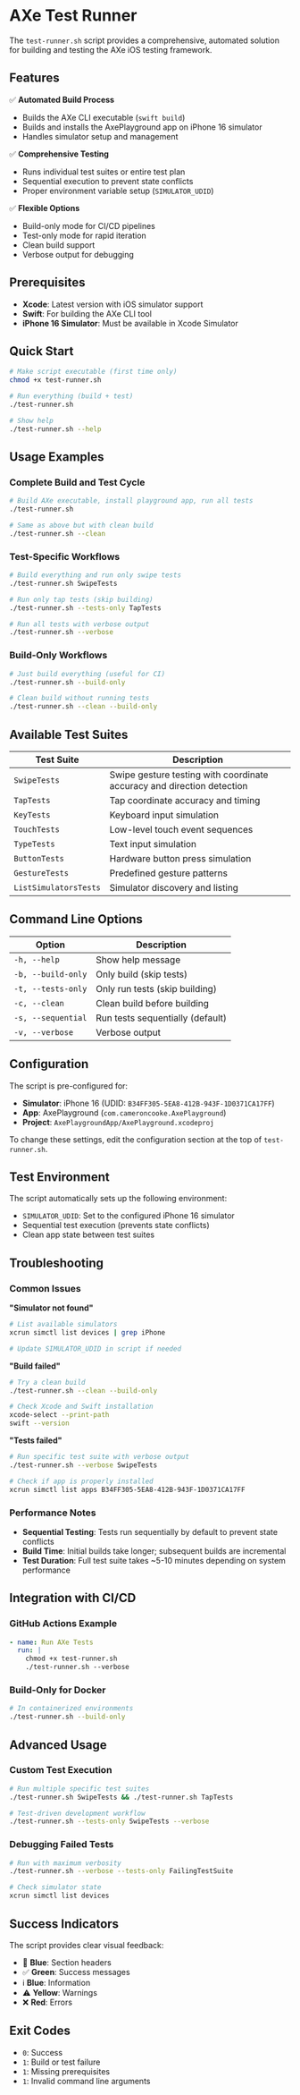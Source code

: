 # AXe Test Runner

The `test-runner.sh` script provides a comprehensive, automated solution for building and testing the AXe iOS testing framework.

## Features

✅ **Automated Build Process**
- Builds the AXe CLI executable (`swift build`)
- Builds and installs the AxePlayground app on iPhone 16 simulator
- Handles simulator setup and management

✅ **Comprehensive Testing**
- Runs individual test suites or entire test plan
- Sequential execution to prevent state conflicts
- Proper environment variable setup (`SIMULATOR_UDID`)

✅ **Flexible Options**
- Build-only mode for CI/CD pipelines
- Test-only mode for rapid iteration
- Clean build support
- Verbose output for debugging

## Prerequisites

- **Xcode**: Latest version with iOS simulator support
- **Swift**: For building the AXe CLI tool
- **iPhone 16 Simulator**: Must be available in Xcode Simulator

## Quick Start

```bash
# Make script executable (first time only)
chmod +x test-runner.sh

# Run everything (build + test)
./test-runner.sh

# Show help
./test-runner.sh --help
```

## Usage Examples

### Complete Build and Test Cycle
```bash
# Build AXe executable, install playground app, run all tests
./test-runner.sh

# Same as above but with clean build
./test-runner.sh --clean
```

### Test-Specific Workflows
```bash
# Build everything and run only swipe tests
./test-runner.sh SwipeTests

# Run only tap tests (skip building)
./test-runner.sh --tests-only TapTests

# Run all tests with verbose output
./test-runner.sh --verbose
```

### Build-Only Workflows
```bash
# Just build everything (useful for CI)
./test-runner.sh --build-only

# Clean build without running tests
./test-runner.sh --clean --build-only
```

## Available Test Suites

| Test Suite | Description |
|------------|-------------|
| `SwipeTests` | Swipe gesture testing with coordinate accuracy and direction detection |
| `TapTests` | Tap coordinate accuracy and timing |
| `KeyTests` | Keyboard input simulation |
| `TouchTests` | Low-level touch event sequences |
| `TypeTests` | Text input simulation |
| `ButtonTests` | Hardware button press simulation |
| `GestureTests` | Predefined gesture patterns |
| `ListSimulatorsTests` | Simulator discovery and listing |

## Command Line Options

| Option | Description |
|--------|-------------|
| `-h, --help` | Show help message |
| `-b, --build-only` | Only build (skip tests) |
| `-t, --tests-only` | Only run tests (skip building) |
| `-c, --clean` | Clean build before building |
| `-s, --sequential` | Run tests sequentially (default) |
| `-v, --verbose` | Verbose output |

## Configuration

The script is pre-configured for:
- **Simulator**: iPhone 16 (UDID: `B34FF305-5EA8-412B-943F-1D0371CA17FF`)
- **App**: AxePlayground (`com.cameroncooke.AxePlayground`)
- **Project**: `AxePlaygroundApp/AxePlayground.xcodeproj`

To change these settings, edit the configuration section at the top of `test-runner.sh`.

## Test Environment

The script automatically sets up the following environment:
- `SIMULATOR_UDID`: Set to the configured iPhone 16 simulator
- Sequential test execution (prevents state conflicts)
- Clean app state between test suites

## Troubleshooting

### Common Issues

**"Simulator not found"**
```bash
# List available simulators
xcrun simctl list devices | grep iPhone

# Update SIMULATOR_UDID in script if needed
```

**"Build failed"**
```bash
# Try a clean build
./test-runner.sh --clean --build-only

# Check Xcode and Swift installation
xcode-select --print-path
swift --version
```

**"Tests failed"**
```bash
# Run specific test suite with verbose output
./test-runner.sh --verbose SwipeTests

# Check if app is properly installed
xcrun simctl list apps B34FF305-5EA8-412B-943F-1D0371CA17FF
```

### Performance Notes

- **Sequential Testing**: Tests run sequentially by default to prevent state conflicts
- **Build Time**: Initial builds take longer; subsequent builds are incremental
- **Test Duration**: Full test suite takes ~5-10 minutes depending on system performance

## Integration with CI/CD

### GitHub Actions Example
```yaml
- name: Run AXe Tests
  run: |
    chmod +x test-runner.sh
    ./test-runner.sh --verbose
```

### Build-Only for Docker
```bash
# In containerized environments
./test-runner.sh --build-only
```

## Advanced Usage

### Custom Test Execution
```bash
# Run multiple specific test suites
./test-runner.sh SwipeTests && ./test-runner.sh TapTests

# Test-driven development workflow
./test-runner.sh --tests-only SwipeTests --verbose
```

### Debugging Failed Tests
```bash
# Run with maximum verbosity
./test-runner.sh --verbose --tests-only FailingTestSuite

# Check simulator state
xcrun simctl list devices
```

## Success Indicators

The script provides clear visual feedback:
- 🎯 **Blue**: Section headers
- ✅ **Green**: Success messages
- ℹ️ **Blue**: Information
- ⚠️ **Yellow**: Warnings
- ❌ **Red**: Errors

## Exit Codes

- `0`: Success
- `1`: Build or test failure
- `1`: Missing prerequisites
- `1`: Invalid command line arguments 